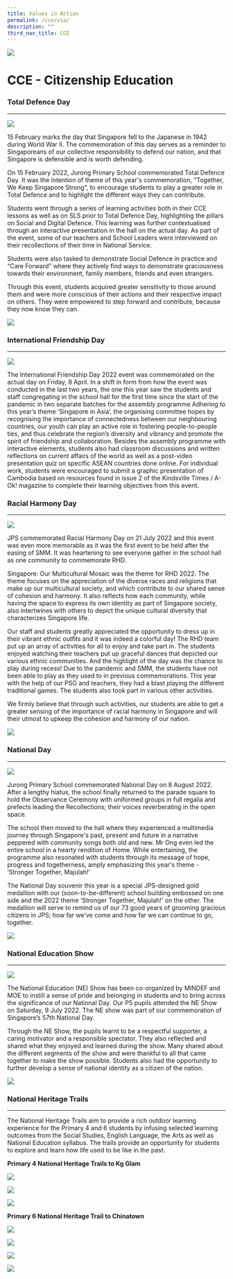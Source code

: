 ```yaml
---
title: Values in Action
permalink: /cce/via/
description: ""
third_nav_title: CCE
---
```

![](/images/Banner.png)

CCE - Citizenship Education
=========================================

### Total Defence Day
------

![](/images/TTD01.jpg)

15 February marks the day that Singapore fell to the Japanese in 1942 during World War II. The commemoration of this day serves as a reminder to Singaporeans of our collective responsibility to defend our nation, and that Singapore is defensible and is worth defending.

On 15 February 2022, Jurong Primary School commemorated Total Defence Day. It was the intention of theme of this year's commemoration, "Together, We Keep Singapore Strong”, to encourage students to play a greater role in Total Defence and to highlight the different ways they can contribute.

Students went through a series of learning activities both in their CCE lessons as well as on SLS prior to Total Defence Day, highlighting the pillars on Social and Digital Defence. This learning was further contextualised through an interactive presentation in the hall on the actual day. As part of the event, some of our teachers and School Leaders were interviewed on their recollections of their time in National Service.

Students were also tasked to demonstrate Social Defence in practice and “Care Forward” where they actively find ways to demonstrate graciousness towards their environment, family members, friends and even strangers.

Through this event, students acquired greater sensitivity to those around them and were more conscious of their actions and their respective impact on others. They were empowered to step forward and contribute, because they now know they can.

![](/images/TTD02.jpg)



### International Friendship Day
------

![](/images/IFD01.jpg)

The International Friendship Day 2022 event was commemorated on the actual day on Friday, 8 April. In a shift in form from how the event was conducted in the last two years, the one this year saw the students and staff congregating in the school hall for the first time since the start of the pandemic in two separate batches for the assembly programme 
Adhering to this year’s theme ‘Singapore in Asia’, the organising committee hopes by recognising the importance of connectedness between our neighbouring countries, our youth can play an active role in fostering people-to-people ties, and thus celebrate the region’s diversity and vibrancy and promote the spirit of friendship and collaboration. 
Besides the assembly programme with interactive elements, students also had classroom discussions and written reflections on current affairs of the world as well as a post-video presentation quiz on specific ASEAN countries done online. For individual work, students were encouraged to submit a graphic presentation of Cambodia based on resources found in issue 2 of the Kindsville Times / A-Ok! magazine to complete their learning objectives from this event.



### Racial Harmony Day
-----

![](/images/RHD01.jpg)

JPS commemorated Racial Harmony Day on 21 July 2022 and this event was even more memorable as it was the first event to be held after the easing of SMM. It was heartening to see everyone gather in the school hall as one community to commemorate RHD. 

Singapore: Our Multicultural Mosaic was the theme for RHD 2022. The theme focuses on the appreciation of the diverse races and religions that make up our multicultural society, and which contribute to our shared sense of cohesion and harmony. It also reflects how each community, while having the space to express its own identity as part of Singapore society, also intertwines with others to depict the unique cultural diversity that characterizes Singapore life. 

Our staff and students greatly appreciated the opportunity to dress up in their vibrant ethnic outfits and it was indeed a colorful day! The RHD team put up an array of activities for all to enjoy and take part in. The students enjoyed watching their teachers put up graceful dances that depicted our various ethnic communities. And the highlight of the day was the chance to play during recess! Due to the pandemic and SMM, the students have not been able to play as they used to in previous commemorations. This year with the help of our PSG and teachers, they had a blast playing the different traditional games. The students also took part in various other activities. 

We firmly believe that through such activities, our students are able to get a greater sensing of the importance of racial harmony in Singapore and will their utmost to upkeep the cohesion and harmony of our nation.  

![](/images/RHD02.jpg)

### National Day
-------

![](/images/NDP01.jpg)

Jurong Primary School commemorated National Day on 8 August 2022. After a lengthy hiatus, the school finally returned to the parade square to hold the Observance Ceremony with uniformed groups in full regalia and prefects leading the Recollections; their voices reverberating in the open space. 

The school then moved to the hall where they experienced a multimedia journey through Singapore's past, present and future in a narrative peppered with community songs both old and new. Mr Ong even led the entire school in a hearty rendition of Home. While entertaining, the programme also resonated with students through its message of hope, progress and togetherness, amply emphasizing this year's theme - ‘Stronger Together, Majulah!’ 

The National Day souvenir this year is a special JPS-designed gold medallion with our (soon-to-be-different) school building embossed on one side and the 2022 theme ‘Stronger Together, Majulah!’ on the other. The medallion will serve to remind us of our 73 good years of grooming gracious citizens in JPS; how far we've come and how far we can continue to go, together.

![](/images/NDP03.jpg)

### National Education Show 
-------

![](/images/NEshow03.jpg)

The National Education (NE) Show has been co-organized by MINDEF and MOE to instill a sense of pride and belonging in students and to bring across the significance of our National Day. Our P5 pupils attended the NE Show on Saturday, 9 July 2022. The NE show was part of our commemoration of Singapore’s 57th National Day. 

Through the NE Show, the pupils learnt to be a respectful supporter, a caring motivator and a responsible spectator. They also reflected and shared what they enjoyed and learned during the show. Many shared about the different segments of the show and were thankful to all that came together to make the show possible. Students also had the opportunity to further develop a sense of national identity as a citizen of the nation.

![](/images/NEshow04.jpg)

### National Heritage Trails
-------

The National Heritage Trails aim to provide a rich outdoor learning experience for the Primary 4 and 6 students by infusing selected learning outcomes from the Social Studies, English Language, the Arts as well as National Education syllabus. The trails provide an opportunity for students to explore and learn how life used to be like in the past.

**Primary 4 National Heritage Trails to Kg Glam**

![](/images/KgGlam01.jpg)

![](/images/KgGlam09.jpg)

![](/images/KgGlam02.jpg)

**Primary 6 National Heritage Trail to Chinatown**

![](/images/Chinatown01.jpg)

![](/images/Chinatown03.jpg)

![](/images/Chinatown04.jpg)

![](/images/NEe.png)
